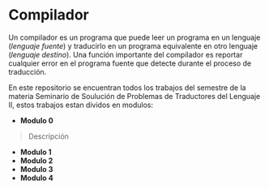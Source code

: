 # Compilador 
Un compilador es un programa que puede leer un programa en un lenguaje (*lenguaje fuente*) y traducirlo en un programa equivalente en otro lenguaje (*lenguaje destino*). Una función importante del compilador es  reportar cualquier error en el programa fuente que detecte durante el proceso de traducción.

En este repositorio se encuentran todos los trabajos del semestre de la materia Seminario de Soulución de Problemas de Traductores del Lenguaje II, estos trabajos estan dividos en modulos:

* **Modulo 0**
> Descripción 
* **Modulo 1**
* **Modulo 2**
* **Modulo 3**
* **Modulo 4**

